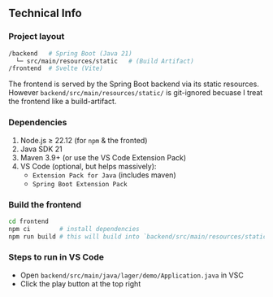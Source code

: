 ## Technical Info

### Project layout
```bash
/backend   # Spring Boot (Java 21)
  └─ src/main/resources/static   # (Build Artifact)
/frontend  # Svelte (Vite)
```

The frontend is served by the Spring Boot backend via its static resources. However `backend/src/main/resources/static/` is git-ignored becuase I treat the frontend like a build-artifact.

### Dependencies
1. Node.js ≥ 22.12 (for `npm` & the fronted)
2. Java SDK 21
3. Maven 3.9+ (or use the VS Code Extension Pack)
4. VS Code (optional, but helps massively):
    - `Extension Pack for Java` (includes maven)
    - `Spring Boot Extension Pack`

### Build the frontend
```bash
cd frontend
npm ci        # install dependencies
npm run build # this will build into `backend/src/main/resources/static/`
```

### Steps to run in VS Code
- Open `backend/src/main/java/lager/demo/Application.java` in VSC
- Click the play button at the top right